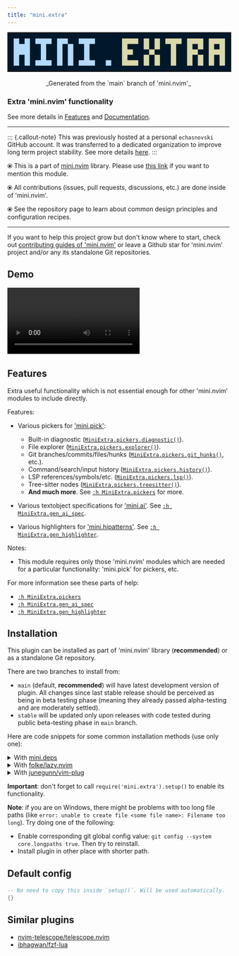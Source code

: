 ```yaml
---
title: "mini.extra"
---
```


<p align="center"> <img src="https://github.com/nvim-mini/assets/blob/main/logo-2/logo-extra_readme.png?raw=true" alt="mini.extra" style="max-width:100%;border:solid 2px"/> </p>
<p align="center">_Generated from the `main` branch of 'mini.nvim'_</p>


### Extra 'mini.nvim' functionality

See more details in [Features](#features) and [Documentation](../doc/mini-extra.qmd).

---

::: {.callout-note}
This was previously hosted at a personal `echasnovski` GitHub account. It was transferred to a dedicated organization to improve long term project stability. See more details [here](https://github.com/nvim-mini/mini.nvim/discussions/1970).
:::

⦿ This is a part of [mini.nvim](https://github.com/nvim-mini/mini.nvim) library. Please use [this link](https://github.com/nvim-mini/mini.nvim/blob/main/readmes/mini-extra.md) if you want to mention this module.

⦿ All contributions (issues, pull requests, discussions, etc.) are done inside of 'mini.nvim'.

⦿ See the repository page to learn about common design principles and configuration recipes.

---

If you want to help this project grow but don't know where to start, check out [contributing guides of 'mini.nvim'](https://github.com/nvim-mini/mini.nvim/blob/main/CONTRIBUTING.md) or leave a Github star for 'mini.nvim' project and/or any its standalone Git repositories.

## Demo

![](https://github.com/nvim-mini/assets/blob/main/demo/demo-extra.mp4?raw=true)

## Features

Extra useful functionality which is not essential enough for other 'mini.nvim' modules to include directly.

Features:

- Various pickers for ['mini.pick'](https://github.com/nvim-mini/mini.nvim/blob/main/readmes/mini-pick.md):
    - Built-in diagnostic ([`MiniExtra.pickers.diagnostic()`](../doc/mini-extra.qmd#miniextra.pickers.diagnostic)).
    - File explorer ([`MiniExtra.pickers.explorer()`](../doc/mini-extra.qmd#miniextra.pickers.explorer)).
    - Git branches/commits/files/hunks ([`MiniExtra.pickers.git_hunks()`](../doc/mini-extra.qmd#miniextra.pickers.git_hunks), etc.).
    - Command/search/input history ([`MiniExtra.pickers.history()`](../doc/mini-extra.qmd#miniextra.pickers.history)).
    - LSP references/symbols/etc. ([`MiniExtra.pickers.lsp()`](../doc/mini-extra.qmd#miniextra.pickers.lsp)).
    - Tree-sitter nodes ([`MiniExtra.pickers.treesitter()`](../doc/mini-extra.qmd#miniextra.pickers.treesitter)).
    - **And much more**.
  See [`:h MiniExtra.pickers`](../doc/mini-extra.qmd#miniextra.pickers) for more.

- Various textobject specifications for ['mini.ai'](https://github.com/nvim-mini/mini.nvim/blob/main/readmes/mini-ai.md). See [`:h MiniExtra.gen_ai_spec`](../doc/mini-extra.qmd#miniextra.gen_ai_spec).

- Various highlighters for ['mini.hipatterns'](https://github.com/nvim-mini/mini.nvim/blob/main/readmes/mini-hipatterns.md). See [`:h MiniExtra.gen_highlighter`](../doc/mini-extra.qmd#miniextra.gen_highlighter).

Notes:

- This module requires only those 'mini.nvim' modules which are needed for a particular functionality: 'mini.pick' for pickers, etc.

For more information see these parts of help:

- [`:h MiniExtra.pickers`](../doc/mini-extra.qmd#miniextra.pickers)
- [`:h MiniExtra.gen_ai_spec`](../doc/mini-extra.qmd#miniextra.gen_ai_spec)
- [`:h MiniExtra.gen_highlighter`](../doc/mini-extra.qmd#miniextra.gen_highlighter)

## Installation

This plugin can be installed as part of 'mini.nvim' library (**recommended**) or as a standalone Git repository.

There are two branches to install from:

- `main` (default, **recommended**) will have latest development version of plugin. All changes since last stable release should be perceived as being in beta testing phase (meaning they already passed alpha-testing and are moderately settled).
- `stable` will be updated only upon releases with code tested during public beta-testing phase in `main` branch.

Here are code snippets for some common installation methods (use only one):

<details>
<summary>With <a href="https://github.com/nvim-mini/mini.nvim/blob/main/readmes/mini-deps.md">mini.deps</a></summary>

- 'mini.nvim' library:

    | Branch | Code snippet                                  |
    |--------|-----------------------------------------------|
    | Main   | *Follow recommended ‘mini.deps’ installation* |
    | Stable | *Follow recommended ‘mini.deps’ installation* |

- Standalone plugin:

    | Branch | Code snippet                                                    |
    |--------|-----------------------------------------------------------------|
    | Main   | `add(‘nvim-mini/mini.extra’)`                                   |
    | Stable | `add({ source = ‘nvim-mini/mini.extra’, checkout = ‘stable’ })` |

</details>

<details>
<summary>With <a href="https://github.com/folke/lazy.nvim">folke/lazy.nvim</a></summary>

- 'mini.nvim' library:

    | Branch | Code snippet                                  |
    |--------|-----------------------------------------------|
    | Main   | `{ 'nvim-mini/mini.nvim', version = false },` |
    | Stable | `{ 'nvim-mini/mini.nvim', version = '*' },`   |

- Standalone plugin:

    | Branch | Code snippet                                   |
    |--------|------------------------------------------------|
    | Main   | `{ 'nvim-mini/mini.extra', version = false },` |
    | Stable | `{ 'nvim-mini/mini.extra', version = '*' },`   |

</details>

<details>
<summary>With <a href="https://github.com/junegunn/vim-plug">junegunn/vim-plug</a></summary>

- 'mini.nvim' library:

    | Branch | Code snippet                                         |
    |--------|------------------------------------------------------|
    | Main   | `Plug 'nvim-mini/mini.nvim'`                         |
    | Stable | `Plug 'nvim-mini/mini.nvim', { 'branch': 'stable' }` |

- Standalone plugin:

    | Branch | Code snippet                                          |
    |--------|-------------------------------------------------------|
    | Main   | `Plug 'nvim-mini/mini.extra'`                         |
    | Stable | `Plug 'nvim-mini/mini.extra', { 'branch': 'stable' }` |

</details>

**Important**: don't forget to call `require('mini.extra').setup()` to enable its functionality.

**Note**: if you are on Windows, there might be problems with too long file paths (like `error: unable to create file <some file name>: Filename too long`). Try doing one of the following:

- Enable corresponding git global config value: `git config --system core.longpaths true`. Then try to reinstall.
- Install plugin in other place with shorter path.

## Default config

```lua
-- No need to copy this inside `setup()`. Will be used automatically.
{}
```

## Similar plugins

- [nvim-telescope/telescope.nvim](https://github.com/nvim-telescope/telescope.nvim)
- [ibhagwan/fzf-lua](https://github.com/ibhagwan/fzf-lua)
